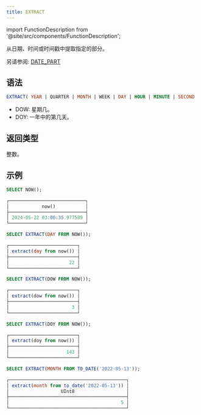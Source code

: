 ```yaml
---
title: EXTRACT
---
```


import FunctionDescription from '@site/src/components/FunctionDescription';

<FunctionDescription description="引入或更新: v1.2.153"/>

从日期、时间或时间戳中提取指定的部分。

另请参阅: [DATE_PART](date-part.md)

## 语法

```sql
EXTRACT( YEAR | QUARTER | MONTH | WEEK | DAY | HOUR | MINUTE | SECOND | DOW | DOY FROM <date_or_time_expr> )
```

- DOW: 星期几。
- DOY: 一年中的第几天。

## 返回类型

整数。

## 示例

```sql
SELECT NOW();

┌────────────────────────────┐
│            now()           │
├────────────────────────────┤
│ 2024-05-22 03:00:35.977589 │
└────────────────────────────┘

SELECT EXTRACT(DAY FROM NOW());

┌─────────────────────────┐
│ extract(day from now()) │
├─────────────────────────┤
│                      22 │
└─────────────────────────┘

SELECT EXTRACT(DOW FROM NOW());

┌─────────────────────────┐
│ extract(dow from now()) │
├─────────────────────────┤
│                       3 │
└─────────────────────────┘

SELECT EXTRACT(DOY FROM NOW());

┌─────────────────────────┐
│ extract(doy from now()) │
├─────────────────────────┤
│                     143 │
└─────────────────────────┘

SELECT EXTRACT(MONTH FROM TO_DATE('2022-05-13'));

┌───────────────────────────────────────────┐
│ extract(month from to_date('2022-05-13')) │
│                   UInt8                   │
├───────────────────────────────────────────┤
│                                         5 │
└───────────────────────────────────────────┘
```
